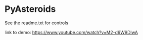 PyAsteroids
===========

See the readme.txt for controls

link to demo: https://www.youtube.com/watch?v=M2-d6W9DIwA
